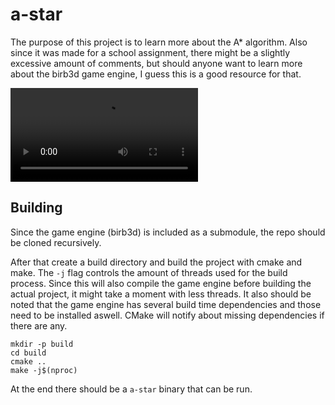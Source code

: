 # a-star

The purpose of this project is to learn more about the A* algorithm. Also since it was made for a school assignment, there might be a slightly excessive amount of comments, but should anyone want to learn more about the birb3d game engine, I guess this is a good resource for that.

![example](./example.mp4)

## Building
Since the game engine (birb3d) is included as a submodule, the repo should be cloned recursively.

After that create a build directory and build the project with cmake and make. The `-j` flag controls the amount of threads used for the build process. Since this will also compile the game engine before building the actual project, it might take a moment with less threads. It also should be noted that the game engine has several build time dependencies and those need to be installed aswell. CMake will notify about missing dependencies if there are any.
```
mkdir -p build
cd build
cmake ..
make -j$(nproc)
```
At the end there should be a `a-star` binary that can be run.
